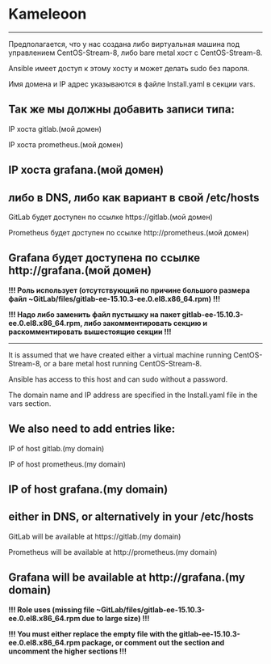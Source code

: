 # Kameleoon 

---------------------------------------------------------------------------------------------------------------------------------------------------------

Предполагается, что у нас создана либо виртуальная машина под управлением CentOS-Stream-8, либо bare metal хост с  CentOS-Stream-8.

Ansible имеет доступ к этому хосту и может делать sudo без пароля.

Имя домена и IP адрес указываются в файле Install.yaml в секции vars.

Так же мы должны добавить записи типа: 
---

IP хоста gitlab.(мой домен)

IP хоста prometheus.(мой домен)

IP хоста grafana.(мой домен)
---

либо в DNS, либо как вариант в свой /etc/hosts
---

GitLab будет доступен по ссылке https://gitlab.(мой домен)

Prometheus  будет доступен по ссылке http://prometheus.(мой домен)

Grafana будет доступена по ссылке http://grafana.(мой домен)
---

**!!! Роль использует (отсутствующий по причине большого размера файл  ~GitLab/files/gitlab-ee-15.10.3-ee.0.el8.x86_64.rpm) !!!**

**!!! Надо либо заменить файл пустышку на пакет  gitlab-ee-15.10.3-ee.0.el8.x86_64.rpm, либо закомментировать секцию и раскомментировать вышестоящие секции !!!**


---------------------------------------------------------------------------------------------------------------------------------------------------------

It is assumed that we have created either a virtual machine running CentOS-Stream-8, or a bare metal host running CentOS-Stream-8.

Ansible has access to this host and can sudo without a password.

The domain name and IP address are specified in the Install.yaml file in the vars section.

We also need to add entries like:
---

IP of host gitlab.(my domain)

IP of host prometheus.(my domain)

IP of host grafana.(my domain)
---

either in DNS, or alternatively in your /etc/hosts
---

GitLab will be available at https://gitlab.(my domain) 

Prometheus will be available at http://prometheus.(my domain)

Grafana will be available at http://grafana.(my domain)
---

**!!! Role uses (missing file ~GitLab/files/gitlab-ee-15.10.3-ee.0.el8.x86_64.rpm due to large size) !!!**

**!!! You must either replace the empty file with the gitlab-ee-15.10.3-ee.0.el8.x86_64.rpm package, or comment out the section and uncomment the higher sections !!!**

